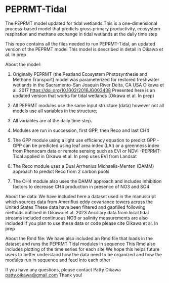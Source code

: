 # PEPRMT-Tidal
The PEPRMT model updated for tidal wetlands
This is a one-dimensional process-based model that predicts gross primary productivity, ecosystem respiration and methane exchange in tidal wetlands at the daily time step

This repo contains all the files needed to run PEPRMT-Tidal, an updated version of the PEPRMT model
This model is described in detail in Oikawa et al. In prep

About the model:
1. Originally PEPRMT (the Peatland Ecosystem Photosynthesis and Methane Transport) model 
was parameterized for restored freshwater wetlands in the Sacramento-San Joaquin River Delta, CA USA
Oikawa et al. 2017 https://doi.org/10.1002/2016JG003438
Presented here is an updated version that works for tidal wetlands (Oikawa et al. In prep)

3. All PEPRMT modules use the same input structure (data) 
however not all models use all variables in the structure;
4. All variables are at the daily time step.
5. Modules are run in succession, first GPP, then Reco and last CH4
6. The GPP module using a light use efficiency equation to predict GPP
    -GPP can be predicted using leaf area index (LAI) or a greenness index from Phenocam data or remote sensing such as EVI or NDVI
    -PEPRMT-Tidal applied in Oikawa et al. In prep uses EVI from Landsat
7. The Reco module uses a Dual Arrhenius Michaelis-Menten (DAMM) approach to predict Reco from 2 carbon pools
8. The CH4 module also uses the DAMM approach and includes inhibition factors to decrease CH4 production in presence of NO3 and SO4

About the data:
We have included here a dataset used in the manuscript which sources data from Ameriflux eddy covariance towers across the United States
These data have been filtered and gapfilled following methods outlined in Oikawa et al. 2023
Ancillary data from local tidal streams included continuous NO3 or salinity measurements are also included
If you plan to use these data or code please cite Oikawa et al. In prep

About the Rmd file:
We have also included an Rmd file that loads in the dataset and runs the PEPRMT Tidal modules in sequence
This Rmd also includes plotting of the time series for each site
We hope this helps future users to better understand how the data need to be organized and how the modules run in sequence and feed into each other

If you have any questions, please contact Patty Oikawa patty.oikawa@gmail.com
Thank you!

   
